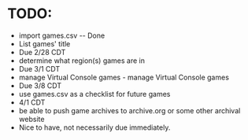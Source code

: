 # TODO:
 - import games.csv -- Done
 - List games' title
  - Due 2/28 CDT
 - determine what region(s) games are in
  - Due 3/1 CDT
 - manage Virtual Console games - manage Virtual Console games
  - Due 3/8 CDT
 - use games.csv as a checklist for future games
  - 4/1 CDT
 - be able to push game archives to archive.org or some other archival website
  - Nice to have, not necessarily due immediately.